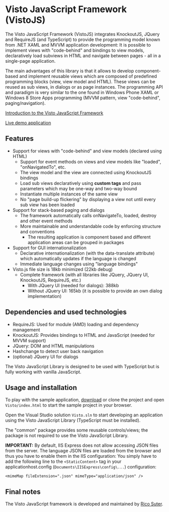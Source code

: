 # Visto JavaScript Framework (VistoJS)

The Visto JavaScript Framework (VistoJS) integrates  KnockoutJS, JQuery and  RequireJS (and TypeScript) to provide the programming model known from .NET XAML and MVVM application development: It is possible to implement views with "code-behind" and bindings to view models, declaratively load subviews in HTML and navigate between pages - all in a single-page application. 

 The main advantages of this library is that it allows to develop component-based and implement reusable views which are composed of predefined programming blocks (view, view model and HTML). These views can be reused as sub views, in dialogs or as page instances. The programming API and paradigm is very similar to the one found in Windows Phone XAML or Windows 8 Store Apps programming (MVVM pattern, view "code-behind", paging/navigation).

[Introduction to the Visto JavaScript Framework](https://github.com/VistoJS/Core/wiki/Introduction)

[Live demo application](https://rawgit.com/VistoJS/Core/master/Visto/index.html)

## Features

- Support for views with "code-behind" and view models (declared using HTML) 
    - Support for  event methods on views and view models like "loaded", "onNavigatedTo", etc. 
    - The view model and the view are connected using KnockoutJS bindings 
    - Load sub views declaratively using **custom tags** and pass parameters which may be one-way and two-way bound
    - Instantiate multiple instances of the same view 
    - No "page build-up flickering" by displaying a view not until every sub view has been loaded
- Support for stack-based  paging and  dialogs 
    - The framework automatically calls onNavigateTo, loaded, destroy and other  event methods
    - More maintainable and understandable code by enforcing structure and conventions 
        - The resulting application is component based and different application areas can be grouped in packages
- Support for GUI  internationalization 
    - Declarative internationalization (with the data-translate attribute) which automatically updates if the language is changed 
    - Immediate language changes using "language bindings"
- Visto.js file size is 18kb minimized (22kb debug)
    - Complete framework (with all libraries like JQuery, JQuery UI, KnockoutJS, RequireJS, etc.)
        - With JQuery UI (needed for dialogs): 388kb 
        - Without JQuery UI: 165kb (it is possible to provide an own dialog implementation)

## Dependencies and used technologies

- RequireJS: Used for module (AMD) loading and dependency management 
- KnockoutJS: Provides bindings to HTML and JavaScript (needed for MVVM support) 
- JQuery: DOM and HTML manipulations
- Hashchange to detect user back navigation 
- (optional) JQuery UI for  dialogs

The Visto JavaScript Library is designed to be used with TypeScript but is fully working with vanilla JavaScript. 

## Usage and installation

To play with the sample application, [download](https://github.com/VistoJS/Core/archive/master.zip) or clone the project and open `Visto/index.html` to start the sample project in your browser. 

Open the Visual Studio solution `Visto.sln` to start developing an application using the Visto JavaScript Library (TypeScript must be installed). 

The "common" package provides some reusable controls/views; the package is not required to use the Visto JavaScript Library. 

**IMPORTANT:** By default, IIS Express does not allow accessing JSON files from the server. The language JSON files are loaded from the browser and thus you have to enable them in the IIS configuration: You simply have to add the following line to the `<StaticContent>` tag in your applicationhost.config (`Documents\IISExpress\config\...`) configuration: 

    <mimeMap fileExtension=".json" mimeType="application/json" />

## Final notes

The Visto JavaScript framework is developed and maintained by [Rico Suter](http://rsuter.com). 


